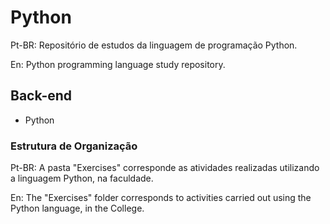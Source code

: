 # Python
Pt-BR: Repositório de estudos da linguagem de programação Python.

En: Python programming language study repository.

## Back-end
- Python

### Estrutura de Organização
Pt-BR: A pasta "Exercises" corresponde as atividades realizadas utilizando a linguagem Python, na faculdade.

En: The "Exercises" folder corresponds to activities carried out using the Python language, in the College.
